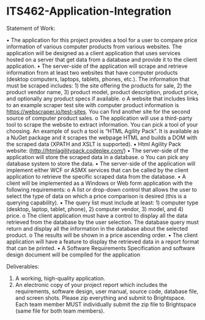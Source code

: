 # ITS462-Application-Integration

Statement of Work:

• The application for this project provides a tool for a user to compare price information of various 
  computer products from various websites. The application will be designed as a client application that 
  uses services hosted on a server that get data from a database and provide it to the client application.
• The server-side of the application will scrape and retrieve information from at least two websites that 
  have computer products (desktop computers, laptops, tablets, phones, etc.). The information that must 
  be scraped includes: 1) the site offering the products for sale, 2) the product vendor name, 3) product 
  model, product description, product price, and optionally any product specs if available. 
      o A website that includes links to an example scraper test site with computer product information
        is https://webscraper.io/test-sites. You can find another site for the second source of 
        computer product sales.
      o The application will use a third-party tool to scrape the website to extract information. You can 
        pick a tool of your choosing. An example of such a tool is “HTML Agility Pack”. It is 
        available as a NuGet package and it scrapes the webpage HTML and builds a DOM with the 
        scraped data (XPATH and XSLT is supported).
▪ Html Agility Pack website: (http://htmlagilitypack.codeplex.com/) 
• The server-side of the application will store the scraped data in a database.
      o You can pick any database system to store the data.
• The server-side of the application will implement either WCF or ASMX services that can be called by 
  the client application to retrieve the specific scraped data from the database.
• A client will be implemented as a Windows or Web form application with the following requirements:
      o A list or drop-down control that allows the user to select the type of data on which a price 
        comparison is desired (this is a querying capability).
▪ The query list must include at least: 1) computer type (desktop, laptop, tablet, phone), 
    2) computer vendor, 3) model, and 4) price.
      o The client application must have a control to display all the data retrieved from the database by 
       the user selection. The database query must return and display all the information in the 
       database about the selected product.
      o The results will be shown in a price ascending order.
• The client application will have a feature to display the retrieved data in a report format that can be 
  printed. 
• A Software Requirements Specification and software design document will be compiled for the 
  application
  
  Deliverables:
1. A working, high-quality application.
2. An electronic copy of your project report which includes the requirements, software design, user manual, 
  source code, database file, and screen shots. Please zip everything and submit to Brightspace. Each team 
  member MUST individually submit the zip file to Brightspace (same file for both team members).

